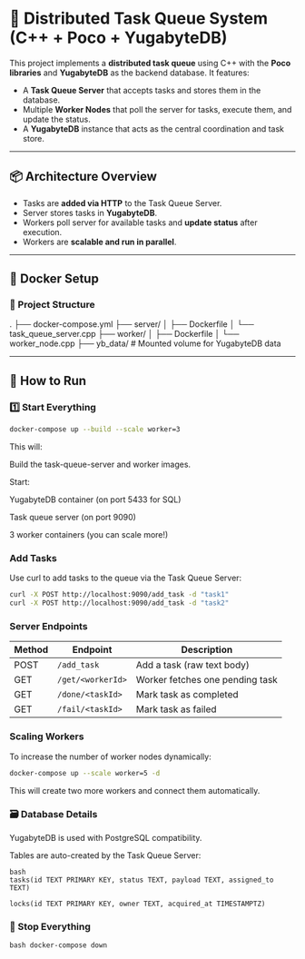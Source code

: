 # 🚀 Distributed Task Queue System (C++ + Poco + YugabyteDB)

This project implements a **distributed task queue** using C++ with the **Poco libraries** and **YugabyteDB** as the backend database. It features:

- A **Task Queue Server** that accepts tasks and stores them in the database.
- Multiple **Worker Nodes** that poll the server for tasks, execute them, and update the status.
- A **YugabyteDB** instance that acts as the central coordination and task store.

---

## 📦 Architecture Overview


- Tasks are **added via HTTP** to the Task Queue Server.
- Server stores tasks in **YugabyteDB**.
- Workers poll server for available tasks and **update status** after execution.
- Workers are **scalable and run in parallel**.

---

## 🐳 Docker Setup

### 📁 Project Structure

.
├── docker-compose.yml
├── server/
│ ├── Dockerfile
│ └── task_queue_server.cpp
├── worker/
│ ├── Dockerfile
│ └── worker_node.cpp
├── yb_data/ # Mounted volume for YugabyteDB data


---

## 🚀 How to Run

### 1️⃣ Start Everything

```bash
docker-compose up --build --scale worker=3
```
This will:

Build the task-queue-server and worker images.

Start:

YugabyteDB container (on port 5433 for SQL)

Task queue server (on port 9090)

3 worker containers (you can scale more!)

### Add Tasks
Use curl to add tasks to the queue via the Task Queue Server:

```bash
curl -X POST http://localhost:9090/add_task -d "task1"
curl -X POST http://localhost:9090/add_task -d "task2"
```

###  Server Endpoints

| Method | Endpoint          | Description                     |
| ------ | ----------------- | ------------------------------- |
| POST   | `/add_task`       | Add a task (raw text body)      |
| GET    | `/get/<workerId>` | Worker fetches one pending task |
| GET    | `/done/<taskId>`  | Mark task as completed          |
| GET    | `/fail/<taskId>`  | Mark task as failed             |

### Scaling Workers
To increase the number of worker nodes dynamically:
```bash
docker-compose up --scale worker=5 -d
```
This will create two more workers and connect them automatically.

### 🗃️ Database Details
YugabyteDB is used with PostgreSQL compatibility.

Tables are auto-created by the Task Queue Server:
```
bash
tasks(id TEXT PRIMARY KEY, status TEXT, payload TEXT, assigned_to TEXT)

locks(id TEXT PRIMARY KEY, owner TEXT, acquired_at TIMESTAMPTZ)
```
### 🛑 Stop Everything
```bash docker-compose down```
